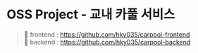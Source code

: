 # OSS Project - 교내 카풀 서비스

>📌 frontend : https://github.com/hky035/carpool-frontend<br/>
📌 backend : https://github.com/hky035/carpool-backend
